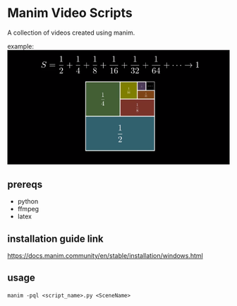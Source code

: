 # Manim Video Scripts

A collection of videos created using manim.

example:  
![Geometric Series](output/geometricseries.png)

## prereqs

* python
* ffmpeg
* latex

## installation guide link

https://docs.manim.community/en/stable/installation/windows.html

## usage

`manim -pql <script_name>.py <SceneName>`

